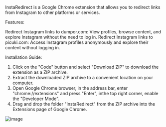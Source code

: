 InstaRedirect is a Google Chrome extension that allows you to redirect links from Instagram to other platforms or services.

Features:

Redirect Instagram links to dumpor.com: View profiles, browse content, and explore Instagram without the need to log in.
Redirect Instagram links to picuki.com: Access Instagram profiles anonymously and explore their content without logging in.

Installation Guide:

1. Click on the "Code" button and select "Download ZIP" to download the extension as a ZIP archive.
2. Extract the downloaded ZIP archive to a convenient location on your computer.
3. Open Google Chrome browser, in the address bar, enter "chrome://extensions" and press "Enter", inthe top right corner, enable the "Developer Mode".
4. Drag and drop the folder "InstaRedirect" from the ZIP archive into the Extensions page of Google Chrome.

![image](https://github.com/v1p3rrrrr/InstaRedirect/assets/45924304/9d6229bb-c996-404e-b698-3dd7b9835142)
